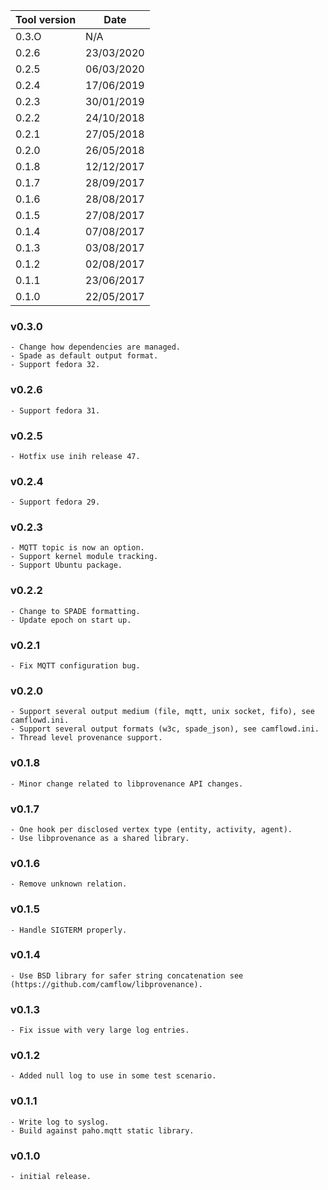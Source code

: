 | Tool version    | Date       |
| --------------- | ---------- |
| 0.3.O           | N/A        |
| 0.2.6           | 23/03/2020 |
| 0.2.5           | 06/03/2020 |
| 0.2.4           | 17/06/2019 |
| 0.2.3           | 30/01/2019 |
| 0.2.2           | 24/10/2018 |
| 0.2.1           | 27/05/2018 |
| 0.2.0           | 26/05/2018 |
| 0.1.8           | 12/12/2017 |
| 0.1.7           | 28/09/2017 |
| 0.1.6           | 28/08/2017 |
| 0.1.5           | 27/08/2017 |
| 0.1.4           | 07/08/2017 |
| 0.1.3           | 03/08/2017 |
| 0.1.2           | 02/08/2017 |
| 0.1.1           | 23/06/2017 |
| 0.1.0           | 22/05/2017 |

### v0.3.0
```
- Change how dependencies are managed.
- Spade as default output format.
- Support fedora 32.
```

### v0.2.6
```
- Support fedora 31.
```

### v0.2.5
```
- Hotfix use inih release 47.
```

### v0.2.4
```
- Support fedora 29.
```

### v0.2.3
```
- MQTT topic is now an option.
- Support kernel module tracking.
- Support Ubuntu package.
```

### v0.2.2
```
- Change to SPADE formatting.
- Update epoch on start up.
```

### v0.2.1
```
- Fix MQTT configuration bug.
```

### v0.2.0
```
- Support several output medium (file, mqtt, unix socket, fifo), see camflowd.ini.
- Support several output formats (w3c, spade_json), see camflowd.ini.
- Thread level provenance support.
```

### v0.1.8
```
- Minor change related to libprovenance API changes.
```

### v0.1.7
```
- One hook per disclosed vertex type (entity, activity, agent).
- Use libprovenance as a shared library.
```

### v0.1.6
```
- Remove unknown relation.
```

### v0.1.5
```
- Handle SIGTERM properly.
```

### v0.1.4
```
- Use BSD library for safer string concatenation see (https://github.com/camflow/libprovenance).
```

### v0.1.3
```
- Fix issue with very large log entries.
```

### v0.1.2
```
- Added null log to use in some test scenario.
```

### v0.1.1
```
- Write log to syslog.
- Build against paho.mqtt static library.
```

### v0.1.0
```
- initial release.
```
